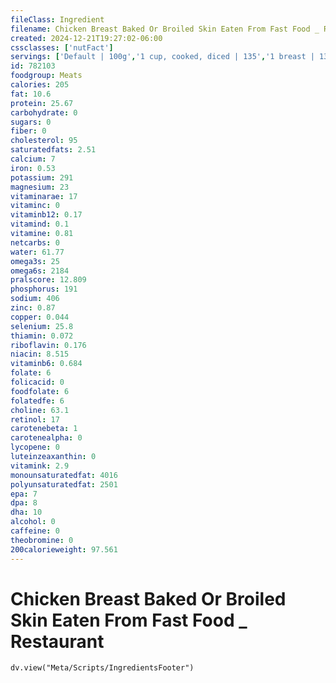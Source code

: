 ```yaml
---
fileClass: Ingredient
filename: Chicken Breast Baked Or Broiled Skin Eaten From Fast Food _ Restaurant
created: 2024-12-21T19:27:02-06:00
cssclasses: ['nutFact']
servings: ['Default | 100g','1 cup, cooked, diced | 135','1 breast | 130','1 small or thin slice | 30','1 medium slice | 60','1 large or thick slice | 85','1 oz, cooked | 28']
id: 782103
foodgroup: Meats
calories: 205
fat: 10.6
protein: 25.67
carbohydrate: 0
sugars: 0
fiber: 0
cholesterol: 95
saturatedfats: 2.51
calcium: 7
iron: 0.53
potassium: 291
magnesium: 23
vitaminarae: 17
vitaminc: 0
vitaminb12: 0.17
vitamind: 0.1
vitamine: 0.81
netcarbs: 0
water: 61.77
omega3s: 25
omega6s: 2184
pralscore: 12.809
phosphorus: 191
sodium: 406
zinc: 0.87
copper: 0.044
selenium: 25.8
thiamin: 0.072
riboflavin: 0.176
niacin: 8.515
vitaminb6: 0.684
folate: 6
folicacid: 0
foodfolate: 6
folatedfe: 6
choline: 63.1
retinol: 17
carotenebeta: 1
carotenealpha: 0
lycopene: 0
luteinzeaxanthin: 0
vitamink: 2.9
monounsaturatedfat: 4016
polyunsaturatedfat: 2501
epa: 7
dpa: 8
dha: 10
alcohol: 0
caffeine: 0
theobromine: 0
200calorieweight: 97.561
---
```


# Chicken Breast Baked Or Broiled Skin Eaten From Fast Food _ Restaurant

```dataviewjs
dv.view("Meta/Scripts/IngredientsFooter")
```
